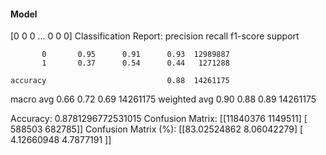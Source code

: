 #### Model
[0 0 0 ... 0 0 0]
Classification Report:
              precision    recall  f1-score   support

           0       0.95      0.91      0.93  12989887
           1       0.37      0.54      0.44   1271288

    accuracy                           0.88  14261175
   macro avg       0.66      0.72      0.69  14261175
weighted avg       0.90      0.88      0.89  14261175

Accuracy: 0.8781296772531015
Confusion Matrix:
[[11840376  1149511]
 [  588503   682785]]
Confusion Matrix (%):
[[83.02524862  8.06042279]
 [ 4.12660948  4.7877191 ]]
